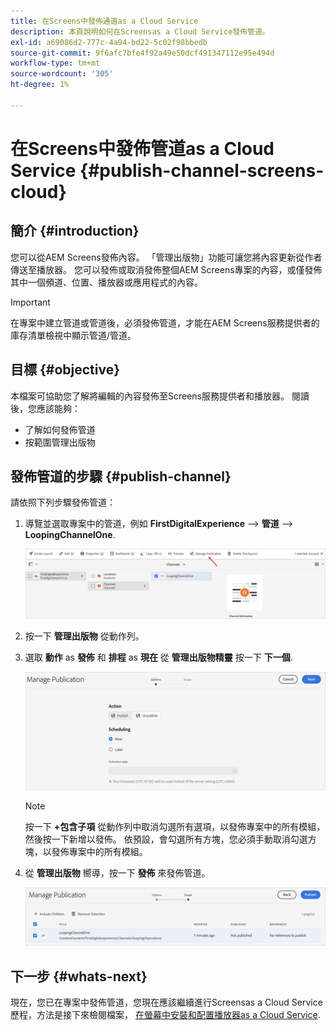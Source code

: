 ```yaml
---
title: 在Screens中發佈通道as a Cloud Service
description: 本頁說明如何在Screensas a Cloud Service發佈管道。
exl-id: a69086d2-777c-4a94-bd22-5c02f98bbedb
source-git-commit: 9f6afc7bfe4f92a49e50dcf491347112e95e494d
workflow-type: tm+mt
source-wordcount: '305'
ht-degree: 1%

---
```


# 在Screens中發佈管道as a Cloud Service {#publish-channel-screens-cloud}

## 簡介 {#introduction}

您可以從AEM Screens發佈內容。 「管理出版物」功能可讓您將內容更新從作者傳送至播放器。 您可以發佈或取消發佈整個AEM Screens專案的內容，或僅發佈其中一個頻道、位置、播放器或應用程式的內容。

>[!IMPORTANT]
>在專案中建立管道或管道後，必須發佈管道，才能在AEM Screens服務提供者的庫存清單檢視中顯示管道/管道。

## 目標 {#objective}

本檔案可協助您了解將編輯的內容發佈至Screens服務提供者和播放器。 閱讀後，您應該能夠：

* 了解如何發佈管道
* 按範圍管理出版物

## 發佈管道的步驟 {#publish-channel}

請依照下列步驟發佈管道：

1. 導覽並選取專案中的管道，例如 **FirstDigitalExperience** —> **管道** —> **LoopingChannelOne**.

   ![](/help/screens-cloud/assets/create-content/managepub-1.png)

1. 按一下 **管理出版物** 從動作列。

1. 選取 **動作** as **發佈** 和 **排程** as **現在** 從 **管理出版物精靈** 按一下 **下一個**.

   ![](/help/screens-cloud/assets/create-content/managepub-2.png)

   >[!NOTE]
   >按一下 **+包含子項** 從動作列中取消勾選所有選項，以發佈專案中的所有模組，然後按一下新增以發佈。 依預設，會勾選所有方塊，您必須手動取消勾選方塊，以發佈專案中的所有模組。

1. 從 **管理出版物** 嚮導，按一下 **發佈** 來發佈管道。

   ![](/help/screens-cloud/assets/create-content/managepub-3.png)


## 下一步 {#whats-next}

現在，您已在專案中發佈管道，您現在應該繼續進行Screensas a Cloud Service歷程，方法是接下來檢閱檔案， [在螢幕中安裝和配置播放器as a Cloud Service](/help/screens-cloud/managing-players-registration/installing-screens-cloud-player.md).
